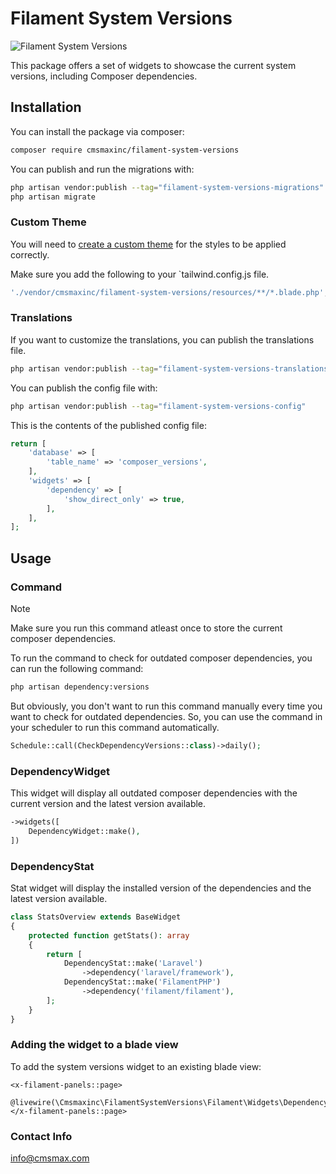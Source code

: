# Filament System Versions

![Filament System Versions](https://github.com/cmsmaxinc/filament-system-versions/raw/main/thumbnail.jpg)

This package offers a set of widgets to showcase the current system versions, including Composer dependencies.

## Installation

You can install the package via composer:

```bash
composer require cmsmaxinc/filament-system-versions
```

You can publish and run the migrations with:

```bash
php artisan vendor:publish --tag="filament-system-versions-migrations"
php artisan migrate
```

### Custom Theme

You will need to [create a custom theme](https://filamentphp.com/docs/3.x/panels/themes#creating-a-custom-theme) for the styles to be applied correctly.


Make sure you add the following to your `tailwind.config.js file.

```bash
'./vendor/cmsmaxinc/filament-system-versions/resources/**/*.blade.php',
```

### Translations
If you want to customize the translations, you can publish the translations file.

```bash
php artisan vendor:publish --tag="filament-system-versions-translations"
```

You can publish the config file with:

```bash
php artisan vendor:publish --tag="filament-system-versions-config"
```

This is the contents of the published config file:

```php
return [
    'database' => [
        'table_name' => 'composer_versions',
    ],
    'widgets' => [
        'dependency' => [
            'show_direct_only' => true,
        ],
    ],
];
```

## Usage

### Command

> [!NOTE]  
> Make sure you run this command atleast once to store the current composer dependencies.

To run the command to check for outdated composer dependencies, you can run the following command:

```bash
php artisan dependency:versions
```

But obviously, you don't want to run this command manually every time you want to check for outdated dependencies. So, you can use the command in your scheduler to run this command automatically.

```php
Schedule::call(CheckDependencyVersions::class)->daily();
```

### DependencyWidget
This widget will display all outdated composer dependencies with the current version and the latest version available.

```php
->widgets([
    DependencyWidget::make(),
])
```

### DependencyStat
Stat widget will display the installed version of the dependencies and the latest version available.

```php
class StatsOverview extends BaseWidget
{
    protected function getStats(): array
    {
        return [
            DependencyStat::make('Laravel')
                ->dependency('laravel/framework'),
            DependencyStat::make('FilamentPHP')
                ->dependency('filament/filament'),
        ];
    }
}
```

### Adding the widget to a blade view
To add the system versions widget to an existing blade view:

```blade
<x-filament-panels::page>
    @livewire(\Cmsmaxinc\FilamentSystemVersions\Filament\Widgets\DependencyWidget::class)
</x-filament-panels::page>
```

### Contact Info
info@cmsmax.com
